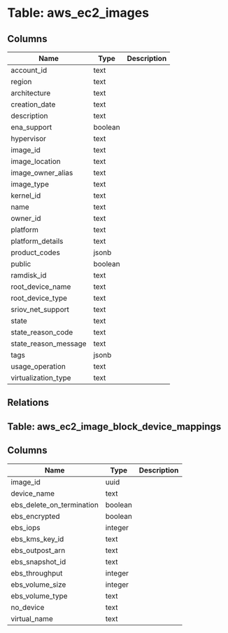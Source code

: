 
# Table: aws_ec2_images

## Columns
| Name        | Type           | Description  |
| ------------- | ------------- | -----  |
|account_id|text||
|region|text||
|architecture|text||
|creation_date|text||
|description|text||
|ena_support|boolean||
|hypervisor|text||
|image_id|text||
|image_location|text||
|image_owner_alias|text||
|image_type|text||
|kernel_id|text||
|name|text||
|owner_id|text||
|platform|text||
|platform_details|text||
|product_codes|jsonb||
|public|boolean||
|ramdisk_id|text||
|root_device_name|text||
|root_device_type|text||
|sriov_net_support|text||
|state|text||
|state_reason_code|text||
|state_reason_message|text||
|tags|jsonb||
|usage_operation|text||
|virtualization_type|text||
## Relations
## Table: aws_ec2_image_block_device_mappings

## Columns
| Name        | Type           | Description  |
| ------------- | ------------- | -----  |
|image_id|uuid||
|device_name|text||
|ebs_delete_on_termination|boolean||
|ebs_encrypted|boolean||
|ebs_iops|integer||
|ebs_kms_key_id|text||
|ebs_outpost_arn|text||
|ebs_snapshot_id|text||
|ebs_throughput|integer||
|ebs_volume_size|integer||
|ebs_volume_type|text||
|no_device|text||
|virtual_name|text||
